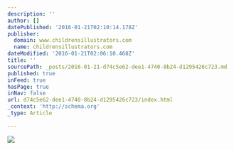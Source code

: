 ```yaml
---
description: ''
author: []
datePublished: '2016-01-21T02:10:14.178Z'
publisher:
  domain: www.childrensillustrators.com
  name: childrensillustrators.com
dateModified: '2016-01-21T02:06:10.468Z'
title: ''
sourcePath: _posts/2016-01-21-d74c5e62-dee1-4740-8b24-d1295426c723.md
published: true
inFeed: true
hasPage: true
inNav: false
url: d74c5e62-dee1-4740-8b24-d1295426c723/index.html
_context: 'http://schema.org'
_type: Article

---
```

![](http://www.childrensillustrators.com/portfolioIllustrations/62806.jpg)